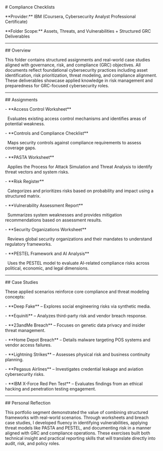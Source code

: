 \# Compliance Checklists



\*\*Provider:\*\* IBM (Coursera, Cybersecurity Analyst Professional Certificate)  

\*\*Folder Scope:\*\* Assets, Threats, and Vulnerabilities + Structured GRC Deliverables  



---



\## Overview



This folder contains structured assignments and real-world case studies aligned with governance, risk, and compliance (GRC) objectives. All documents reflect foundational cybersecurity practices including asset identification, risk prioritization, threat modeling, and compliance alignment. These deliverables showcase applied knowledge in risk management and preparedness for GRC-focused cybersecurity roles.



---



\## Assignments



\- \*\*Access Control Worksheet\*\*  

&nbsp; Evaluates existing access control mechanisms and identifies areas of potential weakness.



\- \*\*Controls and Compliance Checklist\*\*  

&nbsp; Maps security controls against compliance requirements to assess coverage gaps.



\- \*\*PASTA Worksheet\*\*  

&nbsp; Applies the Process for Attack Simulation and Threat Analysis to identify threat vectors and system risks.



\- \*\*Risk Register\*\*  

&nbsp; Categorizes and prioritizes risks based on probability and impact using a structured matrix.



\- \*\*Vulnerability Assessment Report\*\*  

&nbsp; Summarizes system weaknesses and provides mitigation recommendations based on assessment results.



\- \*\*Security Organizations Worksheet\*\*  

&nbsp; Reviews global security organizations and their mandates to understand regulatory frameworks.



\- \*\*PESTEL Framework and AI Analysis\*\*  

&nbsp; Uses the PESTEL model to evaluate AI-related compliance risks across political, economic, and legal dimensions.



---



\## Case Studies



These applied scenarios reinforce core compliance and threat modeling concepts:



\- \*\*Deep Fake\*\* – Explores social engineering risks via synthetic media.

\- \*\*Equiniti\*\* – Analyzes third-party risk and vendor breach response.

\- \*\*23andMe Breach\*\* – Focuses on genetic data privacy and insider threat management.

\- \*\*Home Depot Breach\*\* – Details malware targeting POS systems and vendor access failures.

\- \*\*Lightning Strikes\*\* – Assesses physical risk and business continuity planning.

\- \*\*Pegasus Airlines\*\* – Investigates credential leakage and aviation cybersecurity risks.

\- \*\*IBM X-Force Red Pen Test\*\* – Evaluates findings from an ethical hacking and penetration testing engagement.



---



\## Personal Reflection



This portfolio segment demonstrated the value of combining structured frameworks with real-world scenarios. Through worksheets and breach case studies, I developed fluency in identifying vulnerabilities, applying threat models like PASTA and PESTEL, and documenting risk in a manner aligned with GRC and compliance operations. These exercises built both technical insight and practical reporting skills that will translate directly into audit, risk, and policy roles.





